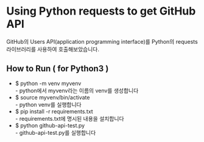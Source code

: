 # Using Python requests to get GitHub API

GitHub의 Users API(application programming interface)를 Python의 requests 라이브러리를 사용하여 호출해보았습니다.

## How to Run ( for Python3 )

- $ python -m venv myvenv
</br>- python에서 myvenv라는 이름의 venv를 생성합니다
- $ source myvenv/bin/activate
</br>- python venv를 실행합니다
- $ pip install -r requirements.txt
</br>- requirements.txt에 명시된 내용을 설치합니다
- $ python github-api-test.py
</br>- github-api-test.py를 실행합니다
